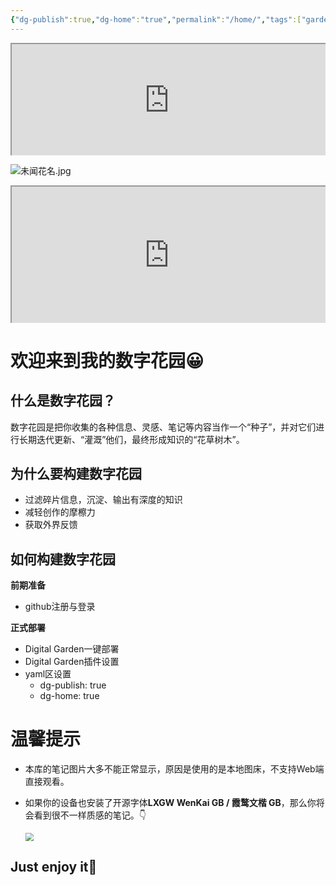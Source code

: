 ```yaml
---
{"dg-publish":true,"dg-home":"true","permalink":"/home/","tags":["gardenEntry"],"dgPassFrontmatter":true}
---
```


<div style=" width: 100%; height:180;overflow: hidden; "><iframe src="https://widget.pkmer.cn/free/RandomMusic?user=972b94d9-1c6c-418e-8d74-ebdd636b22c2&theme-color=%23888888FF&layout-style=Default" allow="fullscreen" style=" height: 100%; width: 100%;"></iframe></div>

![未闻花名.jpg](https://images4.alphacoders.com/730/730780.jpg)

<div style=" width: 100%; height:220;overflow: hidden; "><iframe src="https://widget.pkmer.cn/free/ColorfulClock?user=972b94d9-1c6c-418e-8d74-ebdd636b22c2&font-color=%234f46e5&ring-color-1=%23e13e78&ring-color-2=%23e79742&ring-color-3=%234483ec&ring-color-4=%238f30eb&lang=en" allow="fullscreen" style=" height: 100%; width: 100%;"></iframe></div>

# 欢迎来到我的数字花园😀

## 什么是数字花园？
数字花园是把你收集的各种信息、灵感、笔记等内容当作一个“种子”，并对它们进行长期迭代更新、“灌溉”他们，最终形成知识的“花草树木”。

## 为什么要构建数字花园
* 过滤碎片信息，沉淀、输出有深度的知识
* 减轻创作的摩檫力
* 获取外界反馈

## 如何构建数字花园
**前期准备**
* github注册与登录

**正式部署**
* Digital Garden一键部署
* Digital Garden插件设置
* yaml区设置
	* dg-publish: true
	* dg-home: true


# 温馨提示
- 本库的笔记图片大多不能正常显示，原因是使用的是本地图床，不支持Web端直接观看。

- 如果你的设备也安装了开源字体**LXGW WenKai GB / 霞鹜文楷 GB**，那么你将会看到很不一样质感的笔记。👇

  <img src="https://nimg.ws.126.net/?url=http%3A%2F%2Fdingyue.ws.126.net%2F2022%2F1125%2Fd5cfbca6j00rlwpul001ad200u000gfg00zk00jg.jpg&thumbnail=660x2147483647&quality=80&type=jpg" style="zoom:80%;" />

## Just enjoy it🙂


